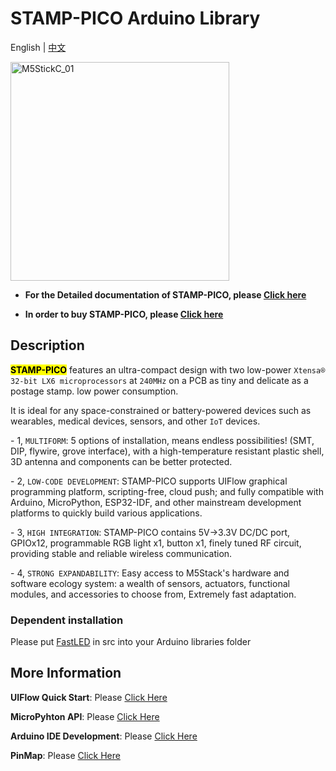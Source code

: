 # STAMP-PICO Arduino Library

English | [中文](README_cn.md)

<img src="https://static-cdn.m5stack.com/resource/docs/static/assets/img/product_pics/core/stamp_pico/stamp_pico_01.webp" alt="M5StickC_01" width="350">

* **For the Detailed documentation of STAMP-PICO, please [Click here](https://docs.m5stack.com/#/zh_CN/core/stamp_pico)**

* **In order to buy STAMP-PICO, please [Click here](https://www.aliexpress.com/item/1005003136802824.html?spm=a2g0o.store_pc_allProduct.8148356.3.ce824b03n92ku2)**

## Description

 <mark>**STAMP-PICO**</mark> features an ultra-compact design with two low-power `Xtensa® 32-bit LX6 microprocessors` at `240MHz` on a PCB as tiny and delicate as a postage stamp. low power consumption.

  It is ideal for any space-constrained or battery-powered devices such as wearables, medical devices, sensors, and other `IoT` devices.

  

  \- 1, `MULTIFORM`: 5 options of installation, means endless possibilities! (SMT, DIP, flywire, grove interface), with a high-temperature resistant plastic shell, 3D antenna and components can be better protected.

  

  \- 2, `LOW-CODE DEVELOPMENT`: STAMP-PICO supports UIFlow graphical programming platform, scripting-free, cloud push; and fully compatible with Arduino, MicroPython, ESP32-IDF, and other mainstream development platforms to quickly build various applications.

  

  \- 3, `HIGH INTEGRATION`: STAMP-PICO contains 5V->3.3V DC/DC port, GPIOx12, programmable RGB light x1, button x1, finely tuned RF circuit, providing stable and reliable wireless communication.

  

  \- 4, `STRONG EXPANDABILITY`: Easy access to M5Stack's hardware and software ecology system: a wealth of sensors, actuators, functional modules, and accessories to choose from, Extremely fast adaptation.

### Dependent installation

Please put [FastLED](https://github.com/m5stack/STAMP-PICO/tree/master/src) in src into your Arduino libraries folder

## More Information

**UIFlow Quick Start**: Please [Click Here](https://docs.m5stack.com/en/quick_start/stamp_pico/quick_start_uiflow)

**MicroPyhton API**: Please [Click Here](https://docs.m5stack.com/en/mpy/display/m5stack_lvgl)

**Arduino IDE Development**: Please [Click Here](https://docs.m5stack.com/en/arduino/arduino_development)

**PinMap**: Please [Click Here](https://docs.m5stack.com/en/core/stamp_pico)
